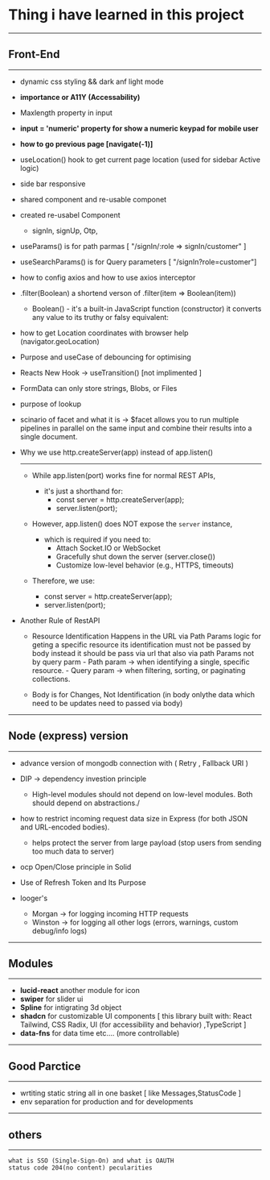 # Thing i have learned in this project
__________________________________________________________________________________
## Front-End
-----------------------------------------------------------------------------------
* dynamic css styling && dark anf light mode

* **importance or A11Y (Accessability)**

* Maxlength property in input 

* **input = 'numeric' property for show a numeric keypad for mobile user** 

* **how to go previous page [navigate(-1)]**

* useLocation() hook to get current page location (used for sidebar Active logic)

* side bar responsive

* shared component and re-usable componet

* created re-usabel Component
    - signIn, signUp, Otp,

* useParams() is for path parmas  [ "/signIn/:role => signIn/customer" ]

* useSearchParams() is for Query parameters [ "/signIn?role=customer"]

* how to config axios and how to  use axios interceptor

* .filter(Boolean) a shortend verson of .filter(item => Boolean(item)) 
    - Boolean() - it's a built-in JavaScript function (constructor) it converts any value to its truthy or falsy equivalent:
    
* how to get Location coordinates with browser help (navigator.geoLocation)

* Purpose and useCase of  debouncing  for optimising

* Reacts New Hook -> useTransition()  [not implimented ]

* FormData can only store strings, Blobs, or Files

* purpose of lookup 

*  scinario of facet and what it is -> $facet allows you to run multiple pipelines in parallel on the same input and combine their results into a single document.

* Why we use http.createServer(app) instead of app.listen()
    _____________________
    - While app.listen(port) works fine for normal REST APIs,
        - it's just a shorthand for:
            - const server = http.createServer(app);
            - server.listen(port);

    - However, app.listen() does NOT expose the `server` instance,
        - which is required if you need to:
            - Attach Socket.IO or WebSocket
            - Gracefully shut down the server (server.close())
            - Customize low-level behavior (e.g., HTTPS, timeouts)

    - Therefore, we use:
        - const server = http.createServer(app);
        - server.listen(port);
        
* Another Rule of RestAPI 
    - Resource Identification Happens in the URL via Path Params 
        logic for geting a specific resource its identification must not be passed by body instead it should be pass via url that also  via path Params not by query parm 
            - Path param → when identifying a single, specific resource.
            - Query param → when filtering, sorting, or paginating collections.
        
    - Body is for Changes, Not Identification (in body onlythe data which need to be updates need to passed via body)

_______________________________________________________________________
## Node (express) version
-----------------------------------------------------------------------

* advance version of mongodb connection with ( Retry , Fallback URI )

* DIP -> dependency investion principle
    - 	High-level modules should not depend on low-level modules. Both should depend on abstractions./

* how to restrict incoming request data size in Express (for both JSON and URL-encoded bodies).
    -  helps protect the server from large payload (stop users from sending too much data to server) 

* ocp Open/Close principle in Solid

* Use of Refresh Token and Its Purpose

* looger's 
    - Morgan → for logging incoming HTTP requests
    - Winston → for logging all other logs (errors, warnings, custom debug/info logs)
_______________________________________________________________________
## Modules 
-----------------------------------------------------------------------
* **lucid-react** another module for icon
* **swiper** for slider ui
* **Spline** for intigrating 3d object 
* **shadcn** for  customizable UI components [ this library built with: React 
Tailwind, CSS Radix, UI (for accessibility and behavior) ,TypeScript ]
* **data-fns** for data time etc.... (more controllable)
_______________________________________________________________________
## Good Parctice
------------------------------------------------------------------------
* wrtiting static string all in one basket [ like Messages,StatusCode ]
* env separation for production and for developments
_______________________________________________________________________
## others
------------------------------------------------------------------------
    what is SSO (Single-Sign-On) and what is OAUTH 
    status code 204(no content) pecularities
    

